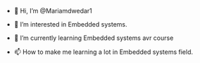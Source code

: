 - 👋 Hi, I’m @Mariamdwedar1
- 👀 I’m interested in Embedded systems.
- 🌱 I’m currently learning Embedded systems avr course 

- 📫 How to make me learning a lot in Embedded systems field.

<!---
Mariamdwedar1/Mariamdwedar1 is a ✨ special ✨ repository because its `README.md` (this file) appears on your GitHub profile.
You can click the Preview link to take a look at your changes.
--->
